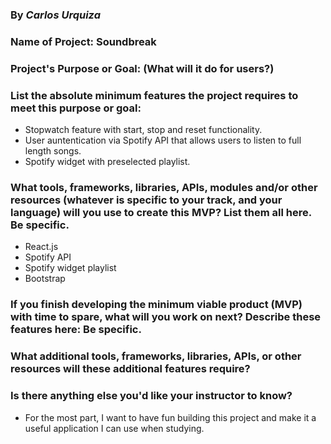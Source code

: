 ### By _Carlos Urquiza_

### Name of Project: Soundbreak

### Project's Purpose or Goal: (What will it do for users?)

### List the absolute minimum features the project requires to meet this purpose or goal:

- Stopwatch feature with start, stop and reset functionality.
- User auntentication via Spotify API that allows users to listen to full length songs.
- Spotify widget with preselected playlist.

### What tools, frameworks, libraries, APIs, modules and/or other resources (whatever is specific to your track, and your language) will you use to create this MVP? List them all here. Be specific.

- React.js
- Spotify API
- Spotify widget playlist
- Bootstrap

### If you finish developing the minimum viable product (MVP) with time to spare, what will you work on next? Describe these features here: Be specific.

### What additional tools, frameworks, libraries, APIs, or other resources will these additional features require?

### Is there anything else you'd like your instructor to know?

- For the most part, I want to have fun building this project and make it a useful application I can use when studying.
